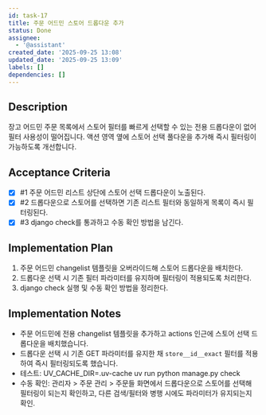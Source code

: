 ```yaml
---
id: task-17
title: 주문 어드민 스토어 드롭다운 추가
status: Done
assignee:
  - '@assistant'
created_date: '2025-09-25 13:08'
updated_date: '2025-09-25 13:09'
labels: []
dependencies: []
---
```


## Description

<!-- SECTION:DESCRIPTION:BEGIN -->
장고 어드민 주문 목록에서 스토어 필터를 빠르게 선택할 수 있는 전용 드롭다운이 없어 필터 사용성이 떨어집니다. 액션 영역 옆에 스토어 선택 풀다운을 추가해 즉시 필터링이 가능하도록 개선합니다.
<!-- SECTION:DESCRIPTION:END -->

## Acceptance Criteria
<!-- AC:BEGIN -->
- [x] #1 주문 어드민 리스트 상단에 스토어 선택 드롭다운이 노출된다.
- [x] #2 드롭다운으로 스토어를 선택하면 기존 리스트 필터와 동일하게 목록이 즉시 필터링된다.
- [x] #3 django check를 통과하고 수동 확인 방법을 남긴다.
<!-- AC:END -->

## Implementation Plan

<!-- SECTION:PLAN:BEGIN -->
1. 주문 어드민 changelist 템플릿을 오버라이드해 스토어 드롭다운을 배치한다.
2. 드롭다운 선택 시 기존 필터 파라미터를 유지하며 필터링이 적용되도록 처리한다.
3. django check 실행 및 수동 확인 방법을 정리한다.
<!-- SECTION:PLAN:END -->

## Implementation Notes

<!-- SECTION:NOTES:BEGIN -->
- 주문 어드민에 전용 changelist 템플릿을 추가하고 actions 인근에 스토어 선택 드롭다운을 배치했습니다.
- 드롭다운 선택 시 기존 GET 파라미터를 유지한 채 `store__id__exact` 필터를 적용하여 즉시 필터링되도록 했습니다.
- 테스트: UV_CACHE_DIR=.uv-cache uv run python manage.py check
- 수동 확인: 관리자 > 주문 관리 > 주문들 화면에서 드롭다운으로 스토어를 선택해 필터링이 되는지 확인하고, 다른 검색/필터와 병행 시에도 파라미터가 유지되는지 확인.
<!-- SECTION:NOTES:END -->
